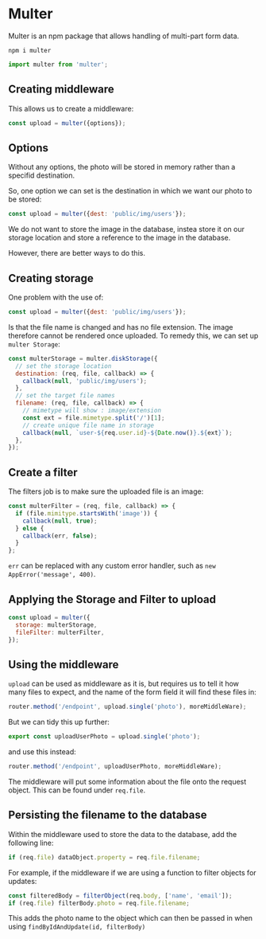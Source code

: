 # Multer

Multer is an npm package that allows handling of multi-part form data.

```
npm i multer
```

```js
import multer from 'multer';
```

## Creating middleware

This allows us to create a middleware:

```js
const upload = multer({options});
```

## Options

Without any options, the photo will be stored in memory rather than a specifid destination.

So, one option we can set is the destination in which we want our photo to be stored:

```js
const upload = multer({dest: 'public/img/users'});
```

We do not want to store the image in the database, instea store it on our storage location and store a reference to the image in the database.

However, there are better ways to do this.

## Creating storage

One problem with the use of:

```js
const upload = multer({dest: 'public/img/users'});
```

Is that the file name is changed and has no file extension. The image therefore cannot be rendered once uploaded. To remedy this, we can set up `multer Storage`:

```js
const multerStorage = multer.diskStorage({
  // set the storage location
  destination: (req, file, callback) => {
    callback(null, 'public/img/users');
  },
  // set the target file names
  filename: (req, file, callback) => {
    // mimetype will show : image/extension
    const ext = file.mimetype.split('/')[1];
    // create unique file name in storage
    callback(null, `user-${req.user.id}-${Date.now()}.${ext}`);
  },
});
```

## Create a filter

The filters job is to make sure the uploaded file is an image:

```js
const multerFilter = (req, file, callback) => {
  if (file.mimitype.startsWith('image')) {
    callback(null, true);
  } else {
    callback(err, false);
  }
};
```

`err` can be replaced with any custom error handler, such as `new AppError('message', 400)`.

## Applying the Storage and Filter to upload

```js
const upload = multer({
  storage: multerStorage,
  fileFilter: multerFilter,
});
```

## Using the middleware

`upload` can be used as middleware as it is, but requires us to tell it how many files to expect, and the name of the form field it will find these files in:

```js
router.method('/endpoint', upload.single('photo'), moreMiddleWare);
```

But we can tidy this up further:

```js
export const uploadUserPhoto = upload.single('photo');
```

and use this instead:

```js
router.method('/endpoint', uploadUserPhoto, moreMiddleWare);
```

The middleware will put some information about the file onto the request object. This can be found under `req.file`.

## Persisting the filename to the database

Within the middleware used to store the data to the database, add the following line:

```js
if (req.file) dataObject.property = req.file.filename;
```

For example, if the middleware if we are using a function to filter objects for updates:

```js
const filteredBody = filterObject(req.body, ['name', 'email']);
if (req.file) filterBody.photo = req.file.filename;
```

This adds the photo name to the object which can then be passed in when using `findByIdAndUpdate(id, filterBody)`
